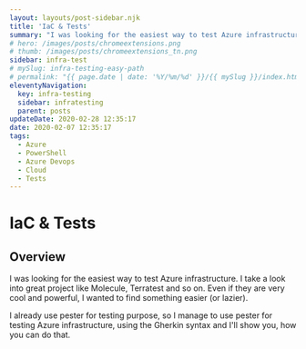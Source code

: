 ```yaml
---
layout: layouts/post-sidebar.njk
title: 'IaC & Tests'
summary: "I was looking for the easiest way to test Azure infrastructure."
# hero: /images/posts/chromeextensions.png
# thumb: /images/posts/chromeextensions_tn.png
sidebar: infra-test
# mySlug: infra-testing-easy-path
# permalink: "{{ page.date | date: '%Y/%m/%d' }}/{{ mySlug }}/index.html"
eleventyNavigation:
  key: infra-testing
  sidebar: infratesting
  parent: posts
updateDate: 2020-02-28 12:35:17
date: 2020-02-07 12:35:17
tags:
  - Azure
  - PowerShell
  - Azure Devops
  - Cloud
  - Tests
---
```


# IaC & Tests

## Overview

I was looking for the easiest way to test Azure infrastructure.
I take a look into great project like Molecule, Terratest and so on.
Even if they are very cool and powerful, I wanted to find something easier (or lazier).

I already use pester for testing purpose, so I manage to use pester for testing Azure infrastructure,
 using the Gherkin syntax and I'll show you, how you can do that.